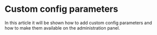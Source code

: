 # Custom config parameters

In this article it will be shown how to add custom config parameters and how to make them available on the administration panel.

